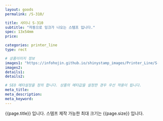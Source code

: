 ```yaml
---
layout: goods
permalink: /S-310/

title: 샤이니 S-310
subtitle: "자동으로 잉크가 나오는 스템프 입니다."
spec: 13x54mm
price: 

categories: printer_line
type: rect

# 상품이미지 정보
images1: "https://infohojin.github.io/shinystamp_images/Printer_Line/S-310/S-310_1.jpg"
images2:
details1:
details2:    

# SEO 메타설정을 정의 합니다. 상품의 메타값을 설정한 경우 우선 적용이 됩니다.
meta_title: 
meta_description:
meta_keyword:
---
```


{{page.title}} 입니다. 스템프 제작 가능한 최대 크기는 {{page.size}} 입니다.